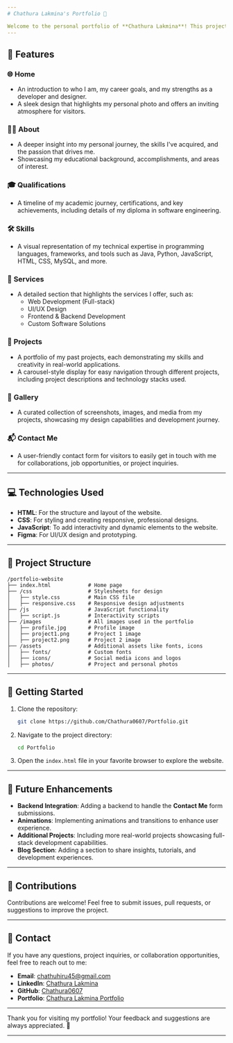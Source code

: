 ```yaml
---
# Chathura Lakmina's Portfolio 🌟

Welcome to the personal portfolio of **Chathura Lakmina**! This project is a showcase of my skills, qualifications, and creative work as a **full-stack developer** and **UI/UX designer**. Designed with a clean, professional aesthetic, the website reflects my passion for web development, UI/UX design, and a commitment to delivering high-quality work.
---
```


## 🚀 **Features**

### 🌐 **Home**

- An introduction to who I am, my career goals, and my strengths as a developer and designer.
- A sleek design that highlights my personal photo and offers an inviting atmosphere for visitors.

### 🧑‍💼 **About**

- A deeper insight into my personal journey, the skills I've acquired, and the passion that drives me.
- Showcasing my educational background, accomplishments, and areas of interest.

### 🎓 **Qualifications**

- A timeline of my academic journey, certifications, and key achievements, including details of my diploma in software engineering.

### 🛠 **Skills**

- A visual representation of my technical expertise in programming languages, frameworks, and tools such as Java, Python, JavaScript, HTML, CSS, MySQL, and more.

### 💼 **Services**

- A detailed section that highlights the services I offer, such as:
  - Web Development (Full-stack)
  - UI/UX Design
  - Frontend & Backend Development
  - Custom Software Solutions

### 📂 **Projects**

- A portfolio of my past projects, each demonstrating my skills and creativity in real-world applications.
- A carousel-style display for easy navigation through different projects, including project descriptions and technology stacks used.

### 📸 **Gallery**

- A curated collection of screenshots, images, and media from my projects, showcasing my design capabilities and development journey.

### 📬 **Contact Me**

- A user-friendly contact form for visitors to easily get in touch with me for collaborations, job opportunities, or project inquiries.

---

## 💻 **Technologies Used**

- **HTML**: For the structure and layout of the website.
- **CSS**: For styling and creating responsive, professional designs.
- **JavaScript**: To add interactivity and dynamic elements to the website.
- **Figma**: For UI/UX design and prototyping.

---

## 📂 **Project Structure**

```
/portfolio-website
├── index.html            # Home page
├── /css                  # Stylesheets for design
│   ├── style.css         # Main CSS file
│   ├── responsive.css    # Responsive design adjustments
├── /js                   # JavaScript functionality
│   ├── script.js         # Interactivity scripts
├── /images               # All images used in the portfolio
│   ├── profile.jpg       # Profile image
│   ├── project1.png      # Project 1 image
│   ├── project2.png      # Project 2 image
├── /assets               # Additional assets like fonts, icons
│   ├── fonts/            # Custom fonts
│   ├── icons/            # Social media icons and logos
│   ├── photos/           # Project and personal photos
```

---

## 🌟 **Getting Started**

1. Clone the repository:

   ```bash
   git clone https://github.com/Chathura0607/Portfolio.git
   ```

2. Navigate to the project directory:

   ```bash
   cd Portfolio
   ```

3. Open the `index.html` file in your favorite browser to explore the website.

---

## 📌 **Future Enhancements**

- **Backend Integration**: Adding a backend to handle the **Contact Me** form submissions.
- **Animations**: Implementing animations and transitions to enhance user experience.
- **Additional Projects**: Including more real-world projects showcasing full-stack development capabilities.
- **Blog Section**: Adding a section to share insights, tutorials, and development experiences.

---

## 🤝 **Contributions**

Contributions are welcome! Feel free to submit issues, pull requests, or suggestions to improve the project.

---

## 📧 **Contact**

If you have any questions, project inquiries, or collaboration opportunities, feel free to reach out to me:

- **Email**: chathuhiru45@gmail.com
- **LinkedIn**: [Chathura Lakmina](https://www.linkedin.com/in/chathura-lakmina-72368b322/)
- **GitHub**: [Chathura0607](https://github.com/Chathura0607)
- **Portfolio**: [Chathura Lakmina Portfolio](https://chathura-lakmina-portfolio.web.app/)

---

Thank you for visiting my portfolio! Your feedback and suggestions are always appreciated. 🌟

---
